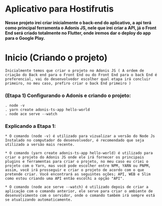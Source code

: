 # Aplicativo para Hostifrutis

#### Nesse projeto irei criar inicialmente o back-end do aplicativo, a api terá como principal ferramenta o Adonis JS, nele que irei criar a API, já o Front End será criado totalmente no Flutter, onde iremos dar o deploy do app para o Google Play.

# Inicio (Criando o projeto)
    Inicialmente temos que criar o projeto no Adonis JS ( A ordem de criação do Back end para o Front End ou do Front End para o back End é preferencial, vai do desenvolvedor escolher qual etapa irá concluir primeiro, no meu caso, prefiro criar o back End primeiro )

### (Etapa 1) Configurando o Adonis e criando o projeto:
    . node -v 
    . yarn create adonis-ts-app hello-world
    . node ace serve --watch
### Explicando a Etapa 1:
    * O comando (node -v) é utilizado para vizualizar a versão do Node Js Instalado no computador do desenvolvedor, é recomendado que seja utilizado a versão mais recente.

    * O comando (yarn create adonis-ts-app hello-world) é utilizado para criar o projeto do Adonis JS onde ele irá fornecer os principais plugins e ferramentas para criar o projeto, no meu caso eu criei o projeto com o Yarn, mas você pode escolher entre NPM, YARN ou PNPM, assim, você irá prosseguir e criar o projeto de acordo com o que pretende criar. Você encontrará as seguintes oções; API, WEB e Slim como estou criando uma API então escolhi a opção "API".

    * O comando (node ace serve --watch) é utilizado depois de criar a aplicação com o comando anterior, ele serve para criar o ambiente de desenvolvimento com o servidor, onde o comando também irá sempre está se atualizando automaticamente.